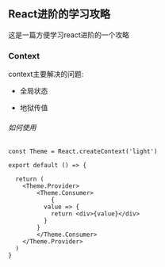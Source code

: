 ## React进阶的学习攻略

这是一篇方便学习react进阶的一个攻略

### Context

context主要解决的问题: 

- 全局状态

- 地狱传值

###### 如何使用

```react
const Theme = React.createContext('light')

export default () => {
  
  return (
  	<Theme.Provider>
    	<Theme.Consumer>
    		{
          value => {
            return <div>{value}</div>
          }
        }
    	</Theme.Consumer>
    </Theme.Provider>
  )
}
```



### 